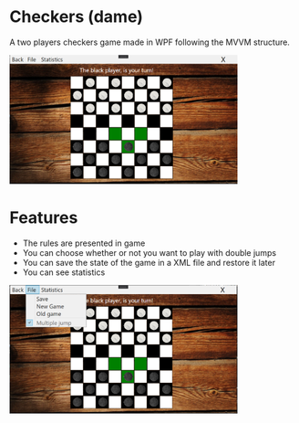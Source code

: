 # Checkers (dame)
A two players checkers game made in WPF following the MVVM structure.

<img src="Resources/1.png" width="400">

# Features
* The rules are presented in game
* You can choose whether or not you want to play with double jumps
* You can save the state of the game in a XML file and restore it later
* You can see statistics
<img src="Resources/2.png" width="400">
